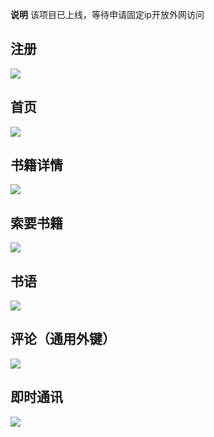 **说明** 该项目已上线，等待申请固定ip开放外网访问

## 注册
![](http://note.youdao.com/yws/res/12218/WEBRESOURCEe0937153c1de0585af689dc7f180bf50)

## 首页
![](http://note.youdao.com/yws/res/12220/WEBRESOURCE96107737d592fd99a44aa2ab7a1f15ad)

## 书籍详情
![](http://note.youdao.com/yws/res/12224/WEBRESOURCE4d99ee48283d89d7fe581571a039d900)

## 索要书籍
![](http://note.youdao.com/yws/res/12226/WEBRESOURCE9c38c538341d070947a92d7e89189116)

## 书语
![](http://note.youdao.com/yws/res/12228/WEBRESOURCE6d1421bcf0805fe83471e7edea444633)

## 评论（通用外键）
![](http://note.youdao.com/yws/res/12230/WEBRESOURCEc2504d9a943eb87aff0c165786d9ff0d)

## 即时通讯

![](http://note.youdao.com/yws/res/12234/WEBRESOURCEdc3c67bb1a4c5d91e373c21b7ea68762)
